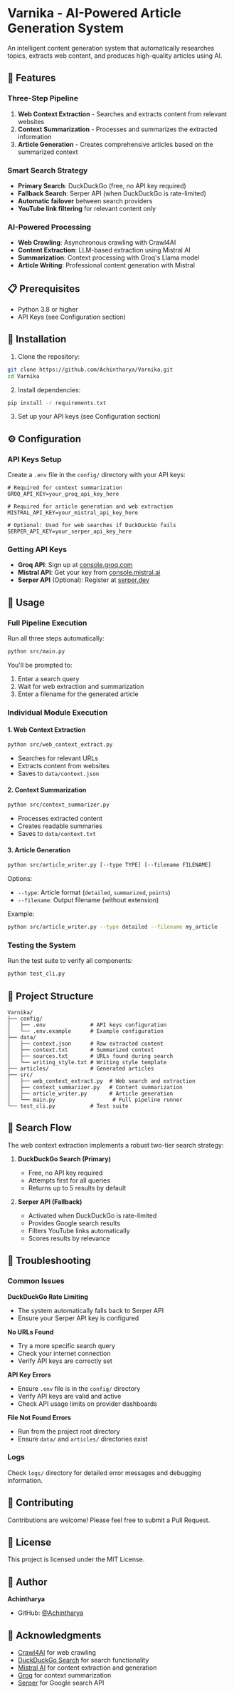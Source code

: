 # Varnika - AI-Powered Article Generation System

An intelligent content generation system that automatically researches topics, extracts web content, and produces high-quality articles using AI.

## 🚀 Features

### Three-Step Pipeline
1. **Web Context Extraction** - Searches and extracts content from relevant websites
2. **Context Summarization** - Processes and summarizes the extracted information
3. **Article Generation** - Creates comprehensive articles based on the summarized context

### Smart Search Strategy
- **Primary Search**: DuckDuckGo (free, no API key required)
- **Fallback Search**: Serper API (when DuckDuckGo is rate-limited)
- **Automatic failover** between search providers
- **YouTube link filtering** for relevant content only

### AI-Powered Processing
- **Web Crawling**: Asynchronous crawling with Crawl4AI
- **Content Extraction**: LLM-based extraction using Mistral AI
- **Summarization**: Context processing with Groq's Llama model
- **Article Writing**: Professional content generation with Mistral

## 📋 Prerequisites

- Python 3.8 or higher
- API Keys (see Configuration section)

## 🔧 Installation

1. Clone the repository:
```bash
git clone https://github.com/Achintharya/Varnika.git
cd Varnika
```

2. Install dependencies:
```bash
pip install -r requirements.txt
```

3. Set up your API keys (see Configuration section)

## ⚙️ Configuration

### API Keys Setup

Create a `.env` file in the `config/` directory with your API keys:

```env
# Required for context summarization
GROQ_API_KEY=your_groq_api_key_here

# Required for article generation and web extraction
MISTRAL_API_KEY=your_mistral_api_key_here

# Optional: Used for web searches if DuckDuckGo fails
SERPER_API_KEY=your_serper_api_key_here
```

### Getting API Keys

- **Groq API**: Sign up at [console.groq.com](https://console.groq.com)
- **Mistral API**: Get your key from [console.mistral.ai](https://console.mistral.ai)
- **Serper API** (Optional): Register at [serper.dev](https://serper.dev)

## 🎯 Usage

### Full Pipeline Execution

Run all three steps automatically:

```bash
python src/main.py
```

You'll be prompted to:
1. Enter a search query
2. Wait for web extraction and summarization
3. Enter a filename for the generated article

### Individual Module Execution

#### 1. Web Context Extraction
```bash
python src/web_context_extract.py
```
- Searches for relevant URLs
- Extracts content from websites
- Saves to `data/context.json`

#### 2. Context Summarization
```bash
python src/context_summarizer.py
```
- Processes extracted content
- Creates readable summaries
- Saves to `data/context.txt`

#### 3. Article Generation
```bash
python src/article_writer.py [--type TYPE] [--filename FILENAME]
```

Options:
- `--type`: Article format (`detailed`, `summarized`, `points`)
- `--filename`: Output filename (without extension)

Example:
```bash
python src/article_writer.py --type detailed --filename my_article
```

### Testing the System

Run the test suite to verify all components:

```bash
python test_cli.py
```

## 📁 Project Structure

```
Varnika/
├── config/
│   ├── .env              # API keys configuration
│   └── .env.example      # Example configuration
├── data/
│   ├── context.json      # Raw extracted content
│   ├── context.txt       # Summarized context
│   ├── sources.txt       # URLs found during search
│   └── writing_style.txt # Writing style template
├── articles/             # Generated articles
├── src/
│   ├── web_context_extract.py  # Web search and extraction
│   ├── context_summarizer.py   # Content summarization
│   ├── article_writer.py       # Article generation
│   └── main.py                  # Full pipeline runner
└── test_cli.py           # Test suite
```

## 🔄 Search Flow

The web context extraction implements a robust two-tier search strategy:

1. **DuckDuckGo Search (Primary)**
   - Free, no API key required
   - Attempts first for all queries
   - Returns up to 5 results by default

2. **Serper API (Fallback)**
   - Activated when DuckDuckGo is rate-limited
   - Provides Google search results
   - Filters YouTube links automatically
   - Scores results by relevance

## 🐛 Troubleshooting

### Common Issues

**DuckDuckGo Rate Limiting**
- The system automatically falls back to Serper API
- Ensure your Serper API key is configured

**No URLs Found**
- Try a more specific search query
- Check your internet connection
- Verify API keys are correctly set

**API Key Errors**
- Ensure `.env` file is in the `config/` directory
- Verify API keys are valid and active
- Check API usage limits on provider dashboards

**File Not Found Errors**
- Run from the project root directory
- Ensure `data/` and `articles/` directories exist

### Logs

Check `logs/` directory for detailed error messages and debugging information.

## 🤝 Contributing

Contributions are welcome! Please feel free to submit a Pull Request.

## 📄 License

This project is licensed under the MIT License.

## 👤 Author

**Achintharya**

- GitHub: [@Achintharya](https://github.com/Achintharya)

## 🙏 Acknowledgments

- [Crawl4AI](https://github.com/unclecode/crawl4ai) for web crawling
- [DuckDuckGo Search](https://github.com/deedy5/duckduckgo_search) for search functionality
- [Mistral AI](https://mistral.ai) for content extraction and generation
- [Groq](https://groq.com) for context summarization
- [Serper](https://serper.dev) for Google search API
